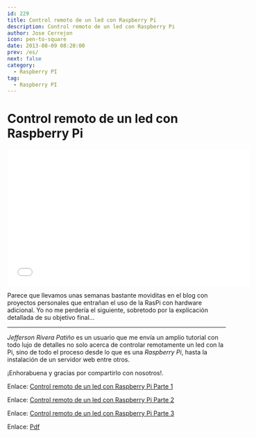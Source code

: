 ```yaml
---
id: 229
title: Control remoto de un led con Raspberry Pi
description: Control remoto de un led con Raspberry Pi
author: Jose Cerrejon
icon: pen-to-square
date: 2013-08-09 08:20:00
prev: /es/
next: false
category:
  - Raspberry PI
tag:
  - Raspberry PI
---
```


# Control remoto de un led con Raspberry Pi

<iframe width="560" height="315" src="//www.youtube.com/embed/8-Dc-YJLIqc" frameborder="0" allowfullscreen></iframe>

Parece que llevamos unas semanas bastante moviditas en el blog con proyectos personales que entrañan el uso de la RasPi con hardware adicional. Yo no me perdería el siguiente, sobretodo por la explicación detallada de su objetivo final...

- - -
*Jefferson Rivera Patiño* es un usuario que me envía un amplio tutorial con todo lujo de detalles no solo acerca de controlar remotamente un led con la Pi, sino de todo el proceso desde lo que es una *Raspberry Pi*, hasta la instalación de un servidor web entre otros.

¡Enhorabuena y gracias por compartirlo con nosotros!.

Enlace: [Control remoto de un led con Raspberry Pi Parte 1](http://riverajefer.blogspot.com.es/2013/06/control-remoto-de-un-led-con-raspberry.html)

Enlace: [Control remoto de un led con Raspberry Pi Parte 2](http://riverajefer.blogspot.com.es/2013/07/control-remoto-de-un-led-con-raspberry.html)

Enlace: [Control remoto de un led con Raspberry Pi Parte 3](http://riverajefer.blogspot.com.es/2013/08/control-remoto-de-un-led-con-raspberry.html)

Enlace: [Pdf](http://jeffersonrivera.com/pi/Proyecto_raspberry_pi.pdf)